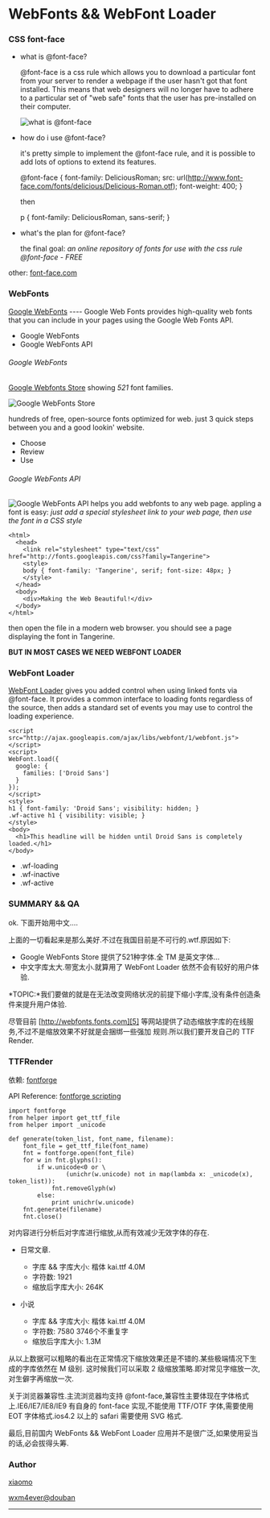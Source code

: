 # WebFonts && WebFont Loader #

### CSS font-face ###

+ what is @font-face?

  @font-face is a css rule which allows you to download a particular font from your server to render a webpage 
  if the user hasn't got that font installed. This means that web designers will no longer have to adhere to a 
  particular set of "web safe" fonts that the user has pre-installed on their computer.

  ![what is @font-face](https://raw.github.com/wangxiaomo/WebFontShare/master/0.png 'font-face')

+ how do i use @font-face?

  it's pretty simple to implement the @font-face rule, and it is possible to add lots of options to extend its
  features.

    @font-face {
        font-family: DeliciousRoman;
        src: url(http://www.font-face.com/fonts/delicious/Delicious-Roman.otf);
        font-weight: 400;
    }

  then

    p { font-family: DeliciousRoman, sans-serif; }

+ what's the plan for @font-face?

  the final goal: *an online repository of fonts for use with the css rule @font-face - FREE*

other: [font-face.com][0]

### WebFonts ###

[Google WebFonts][1] ---- Google Web Fonts provides high-quality web fonts that you can include in your pages 
using the Google Web Fonts API.

+ Google WebFonts
+ Google WebFonts API

###### Google WebFonts ######

[Google Webfonts Store][2] showing *521* font families.

![Google WebFonts Store](https://raw.github.com/wangxiaomo/WebFontShare/master/1.png 'Google WebFonts Store')

hundreds of free, open-source fonts optimized for web. just 3 quick steps between you and a good lookin' website.

+ Choose
+ Review
+ Use

###### Google WebFonts API ######

![Google WebFonts API][3] helps you add webfonts to any web page. appling a font is easy:
*just add a special stylesheet link to your web page, then use the font in a CSS style*

    <html>
      <head>
        <link rel="stylesheet" type="text/css" href="http://fonts.googleapis.com/css?family=Tangerine">
        <style>
        body { font-family: 'Tangerine', serif; font-size: 48px; }
        </style>
      </head>
      <body>
        <div>Making the Web Beautiful!</div>
      </body>
    </html>

then open the file in a modern web browser. you should see a page displaying the font in Tangerine.

**BUT IN MOST CASES WE NEED WEBFONT LOADER**

### WebFont Loader ###

[WebFont Loader][4] gives you added control when using linked fonts via @font-face. It provides a common 
interface to loading fonts regardless of the source, then adds a standard set of events you may use to control 
the loading experience.

    <script src="http://ajax.googleapis.com/ajax/libs/webfont/1/webfont.js"></script>
    <script>
    WebFont.load({
      google: {
        families: ['Droid Sans']
      }
    });
    </script>
    <style>
    h1 { font-family: 'Droid Sans'; visibility: hidden; }
    .wf-active h1 { visibility: visible; }
    </style>
    <body>
      <h1>This headline will be hidden until Droid Sans is completely loaded.</h1>
    </body>

+ .wf-loading
+ .wf-inactive
+ .wf-active

### SUMMARY && QA ###

ok. 下面开始用中文....

上面的一切看起来是那么美好.不过在我国目前是不可行的.wtf.原因如下:

+ Google WebFonts Store 提供了521种字体.全 TM 是英文字体...
+ 中文字库太大.带宽太小.就算用了 WebFont Loader 依然不会有较好的用户体验.

*TOPIC:*我们要做的就是在无法改变网络状况的前提下缩小字库,没有条件创造条件来提升用户体验.

尽管目前 [http://webfonts.fonts.com][5] 等网站提供了动态缩放字库的在线服务,不过不是缩放效果不好就是会捆绑一些强加
规则.所以我们要开发自己的 TTF Render.

### TTFRender ###

依赖: [fontforge][5]

API Reference: [fontforge scripting][6]

    import fontforge
    from helper import get_ttf_file
    from helper import _unicode

    def generate(token_list, font_name, filename):
        font_file = get_ttf_file(font_name)
        fnt = fontforge.open(font_file)
        for w in fnt.glyphs():
            if w.unicode<0 or \
                    (unichr(w.unicode) not in map(lambda x: _unicode(x), token_list)):
                fnt.removeGlyph(w)
            else:
                print unichr(w.unicode)
        fnt.generate(filename)
        fnt.close()

对内容进行分析后对字库进行缩放,从而有效减少无效字体的存在.

+ 日常文章.

  * 字库 && 字库大小: 楷体 kai.ttf 4.0M
  * 字符数: 1921
  * 缩放后字库大小: 264K

+ 小说

  * 字库 && 字库大小: 楷体 kai.ttf 4.0M
  * 字符数: 7580 3746个不重复字
  * 缩放后字库大小: 1.3M

从以上数据可以粗略的看出在正常情况下缩放效果还是不错的.某些极端情况下生成的字库依然在 M 级别.
这时候我们可以采取 2 级缩放策略.即对常见字缩放一次,对生僻字再缩放一次.

关于浏览器兼容性.主流浏览器均支持 @font-face,兼容性主要体现在字体格式上.IE6/IE7/IE8/IE9 有自身的
font-face 实现,不能使用 TTF/OTF 字体,需要使用 EOT 字体格式.ios4.2 以上的 safari 需要使用 SVG 格式.

最后,目前国内 WebFonts && WebFont Loader 应用并不是很广泛,如果使用妥当的话,必会拔得头筹.

### Author ###

[xiaomo][7]

[wxm4ever@douban][8]

---------------------------------

[0]: http://www.font-face.com/ 'font-face.com'
[1]: https://developers.google.com/webfonts/ 'Google WebFonts'
[2]: http://www.google.com/webfonts 'Google Webfonts Store'
[3]: https://developers.google.com/webfonts/docs/getting_started#Quick_Start 'Google WebFonts API Quick Start'
[4]: https://developers.google.com/webfonts/docs/webfont_loader 'Google WebFont Loader'
[5]: http://fontforge.org/ 'fontforge'
[6]: http://fontforge.org/scripting.html#Example 'fontforge scripting'
[7]: http://wangxiaomo.github.com 'wxm'
[8]: http://www.douban.com/people/wxm4ever/ 'wxm@douban'
